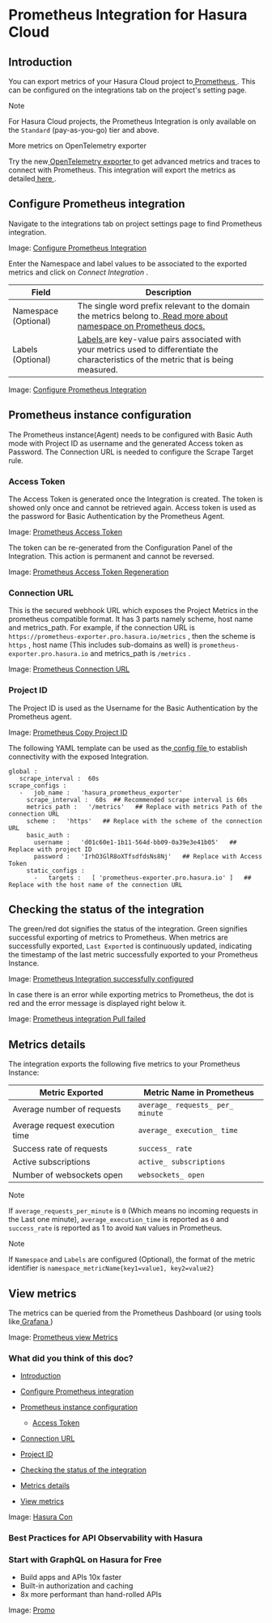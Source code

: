 # Prometheus Integration for Hasura Cloud

## Introduction​

You can export metrics of your Hasura Cloud project to[ Prometheus ](https://prometheus.io/). This can be configured on
the integrations tab on the project's setting page.

Note

For Hasura Cloud projects, the Prometheus Integration is only available on the `Standard` (pay-as-you-go) tier and
above.

More metrics on OpenTelemetry exporter

Try the new[ OpenTelemetry exporter ](https://hasura.io/docs/latest/observability/opentelemetry/)to get advanced metrics and traces to connect
with Prometheus. This integration will export the metrics as detailed[ here ](https://hasura.io/docs/latest/observability/cloud/prometheus/#metrics-details).

## Configure Prometheus integration​

Navigate to the integrations tab on project settings page to find Prometheus integration.

Image: [ Configure Prometheus Integration ](https://hasura.io/docs/assets/images/integrate-prometheus-8a9fc1c1cb0645c0ffe38f6c0a1a8b7e.png)

Enter the Namespace and label values to be associated to the exported metrics and click on *Connect Integration* .

| Field | Description |
|---|---|
| Namespace (Optional) | The single word prefix relevant to the domain the metrics belong to.[ Read more about namespace on Prometheus docs. ](https://prometheus.io/docs/practices/naming/#metric-names) |
| Labels (Optional) | [ Labels ](https://prometheus.io/docs/practices/naming/#labels)are key-value pairs associated with your metrics used to differentiate the characteristics of the metric that is being measured. |


Image: [ Configure Prometheus Integration ](https://hasura.io/docs/assets/images/configure-prometheus-6d104f0906f09a1a0fd4e825985fcfde.png)

## Prometheus instance configuration​

The Prometheus instance(Agent) needs to be configured with Basic Auth mode with Project ID as username and the generated
Access token as Password. The Connection URL is needed to configure the Scrape Target rule.

### Access Token​

The Access Token is generated once the Integration is created. The token is showed only once and cannot be retrieved
again. Access token is used as the password for Basic Authentication by the Prometheus Agent.

Image: [ Prometheus Access Token ](https://hasura.io/docs/assets/images/prometheus-access-token-329fafc40b150ad7948c4ba5d20535e9.png)

The token can be re-generated from the Configuration Panel of the Integration. This action is permanent and cannot be
reversed.

Image: [ Prometheus Access Token Regeneration ](https://hasura.io/docs/assets/images/prometheus-regenerate-token-acd9a9ea33d47dde48004919cbee94cb.png)

### Connection URL​

This is the secured webhook URL which exposes the Project Metrics in the prometheus compatible format. It has 3 parts
namely scheme, host name and metrics_path. For example, if the connection URL is `https://prometheus-exporter.pro.hasura.io/metrics` , then the scheme is `https` , host name (This includes sub-domains as
well) is `prometheus-exporter.pro.hasura.io` and metrics_path is `/metrics` .

Image: [ Prometheus Connection URL ](https://hasura.io/docs/assets/images/prometheus-connection-url-aa056f23b35b409132e2c6eaf2b2f1cc.png)

### Project ID​

The Project ID is used as the Username for the Basic Authentication by the Prometheus agent.

Image: [ Prometheus Copy Project ID ](https://hasura.io/docs/assets/images/prometheus-project-id-copy-792a96c6438b873a22118d426538595f.png)

The following YAML template can be used as the[ config file ](https://prometheus.io/docs/prometheus/latest/configuration/configuration/)to establish connectivity with
the exposed Integration.

```
global :
   scrape_interval :  60s
scrape_configs :
   -   job_name :   'hasura_prometheus_exporter'
     scrape_interval :  60s  ## Recommended scrape interval is 60s
     metrics_path :   '/metrics'   ## Replace with metrics Path of the connection URL
     scheme :   'https'   ## Replace with the scheme of the connection URL
     basic_auth :
       username :   'd01c60e1-1b11-564d-bb09-0a39e3e41b05'   ## Replace with project ID
       password :   'IrhO3GlR8oXTfsdfdsNs8Nj'   ## Replace with Access Token
     static_configs :
       -   targets :   [ 'prometheus-exporter.pro.hasura.io' ]   ## Replace with the host name of the connection URL
```

## Checking the status of the integration​

The green/red dot signifies the status of the integration. Green signifies successful exporting of metrics to
Prometheus. When metrics are successfully exported, `Last Exported` is continuously updated, indicating the timestamp of
the last metric successfully exported to your Prometheus Instance.

Image: [ Prometheus Integration successfully configured ](https://hasura.io/docs/assets/images/prometheus-configure-done-c184b380e43e56ecdcb3c935a52df78d.png)

In case there is an error while exporting metrics to Prometheus, the dot is red and the error message is displayed right
below it.

Image: [ Prometheus integration Pull failed ](https://hasura.io/docs/assets/images/prometheus-configure-fail-9a162ba874fcc042a1ca31fe92f8bc62.png)

## Metrics details​

The integration exports the following five metrics to your Prometheus Instance:

| Metric Exported | Metric Name in Prometheus |
|---|---|
| Average number of requests |  `average_ requests_ per_ minute`  |
| Average request execution time |  `average_ execution_ time`  |
| Success rate of requests |  `success_ rate`  |
| Active subscriptions |  `active_ subscriptions`  |
| Number of websockets open |  `websockets_ open`  |


Note

If `average_requests_per_minute` is `0` (Which means no incoming requests in the Last one minute), `average_execution_time` is reported as `0` and `success_rate` is reported as 1 to avoid `NaN` values in Prometheus.

Note

If `Namespace` and `Labels` are configured (Optional), the format of the metric identifier is `namespace_metricName{key1=value1, key2=value2}` 

## View metrics​

The metrics can be queried from the Prometheus Dashboard (or using tools like[ Grafana ](https://prometheus.io/docs/visualization/grafana/))

Image: [ Prometheus view Metrics ](https://hasura.io/docs/assets/images/prometheus-view-metrics-b785b13c467eb0e57979833aff9e06a0.png)

### What did you think of this doc?

- [ Introduction ](https://hasura.io/docs/latest/observability/cloud/prometheus/#metrics-details/#introduction)
- [ Configure Prometheus integration ](https://hasura.io/docs/latest/observability/cloud/prometheus/#metrics-details/#configure-prometheus-integration)
- [ Prometheus instance configuration ](https://hasura.io/docs/latest/observability/cloud/prometheus/#metrics-details/#prometheus-instance-configuration)
    - [ Access Token ](https://hasura.io/docs/latest/observability/cloud/prometheus/#metrics-details/#access-token)

- [ Connection URL ](https://hasura.io/docs/latest/observability/cloud/prometheus/#metrics-details/#connection-url)

- [ Project ID ](https://hasura.io/docs/latest/observability/cloud/prometheus/#metrics-details/#project-id)
- [ Checking the status of the integration ](https://hasura.io/docs/latest/observability/cloud/prometheus/#metrics-details/#checking-the-status-of-the-integration)
- [ Metrics details ](https://hasura.io/docs/latest/observability/cloud/prometheus/#metrics-details/#metrics-details)
- [ View metrics ](https://hasura.io/docs/latest/observability/cloud/prometheus/#metrics-details/#view-metrics)


Image: [ Hasura Con ](https://res.cloudinary.com/dh8fp23nd/image/upload/v1677759444/main-web/Group_11455_2_rdpykm.png)

### Best Practices for API Observability with Hasura

### Start with GraphQL on Hasura for Free

- Build apps and APIs 10x faster
- Built-in authorization and caching
- 8x more performant than hand-rolled APIs


Image: [ Promo ](https://hasura.io/docs/assets/images/hasura-free-ff60e409244e0ea12b5a3045d1a9096b.png)
